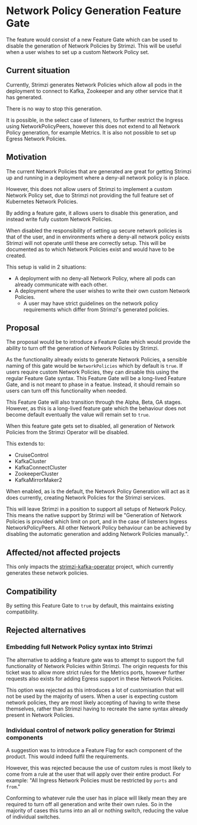 # Network Policy Generation Feature Gate

The feature would consist of a new Feature Gate which can be used to disable the generation of Network Policies by Strimzi. This will be useful when a user wishes to set up a custom Network Policy set.

## Current situation

Currently, Strimzi generates Network Policies which allow all pods in the deployment to connect to Kafka, Zookeeper and any other service that it has generated.

There is no way to stop this generation.

It is possible, in the select case of listeners, to further restrict the Ingress using NetworkPolicyPeers, however this does not extend to all Network Policy generation, for example Metrics.
It is also not possible to set up Egress Network Policies. 

## Motivation

The current Network Policies that are generated are great for getting Strimzi up and running in a deployment where a deny-all network policy is in place.

However, this does not allow users of Strimzi to implement a custom Network Policy set, due to Strimzi not providing the full feature set of Kubernetes Network Policies.

By adding a feature gate, it allows users to disable this generation, and instead write fully custom Network Policies. 

When disabled the responsibility of setting up secure network policies is that of the user, and in environments where a deny-all network policy exists Strimzi will not operate until these are correctly setup.
This will be documented as to which Network Policies exist and would have to be created.

This setup is valid in 2 situations:

* A deployment with no deny-all Network Policy, where all pods can already communicate with each other.
* A deployment where the user wishes to write their own custom Network Policies.
  * A user may have strict guidelines on the network policy requirements which differ from Strimzi's generated policies.

## Proposal

The proposal would be to introduce a Feature Gate which would provide the ability to turn off the generation of Network Policies by Strimzi.

As the functionality already exists to generate Network Policies, a sensible naming of this gate would be `NetworkPolicies` which by default is `true`.
If users require custom Network Policies, they can dirsable this using the regular Feature Gate syntax.
This Feature Gate will be a long-lived Feature Gate, and is not meant to phase in a featue. Instead, it should remain so users can turn off this functionality when needed.

This Feature Gate will also transition through the Alpha, Beta, GA stages. However, as this is a long-lived feature gate which the behaviour does not become default eventually the value will remain set to `true`.

When this feature gate gets set to disabled, all generation of Network Policies from the Strimzi Operator will be disabled.

This extends to:

* CruiseControl
* KafkaCluster
* KafkaConnectCluster
* ZookeeperCluster
* KafkaMirrorMaker2

When enabled, as is the default, the Network Policy Generation will act as it does currently, creating Network Policies for the Strimzi services.

This will leave Strimzi in a position to support all setups of Network Policy. This means the native support by Strimzi will be 
"Generation of Network Policies is provided which limit on port, and in the case of listeners Ingress NetworkPolicyPeers. All other Network Policy behaviour can be achieved by disabling the automatic generation and adding Network Policies manually.".

## Affected/not affected projects

This only impacts the [strimzi-kafka-operator](https://github.com/strimzi/strimzi-kafka-operator) project, which currently generates these network policies.

## Compatibility

By setting this Feature Gate to `true` by default, this maintains existing compatibility.

## Rejected alternatives

### Embedding full Network Policy syntax into Strimzi

The alternative to adding a feature gate was to attempt to support the full functionality of Network Policies within Strimzi.
The origin requests for this ticket was to allow more strict rules for the Metrics ports, however further requests also exists for adding Egress support in these Network Policies.

This option was rejected as this introduces a lot of customisation that will not be used by the majority of users.
When a user is expecting custom network policies, they are most likely accepting of having to write these themselves, rather than Strimzi having to recreate the same syntax already present in Network Policies.

### Individual control of network policy generation for Strimzi components

A suggestion was to introduce a Feature Flag for each component of the product. This would indeed fulfil the requirements.

However, this was rejected because the use of custom rules is most likely to come from a rule at the user that will apply over their entire product.
For example: "All Ingress Network Policies must be restricted by `ports` and `from`."

Conforming to whatever rule the user has in place will likely mean they are required to turn off all generation and write their own rules.
So in the majority of cases this turns into an all or nothing switch, reducing the value of individual switches.
